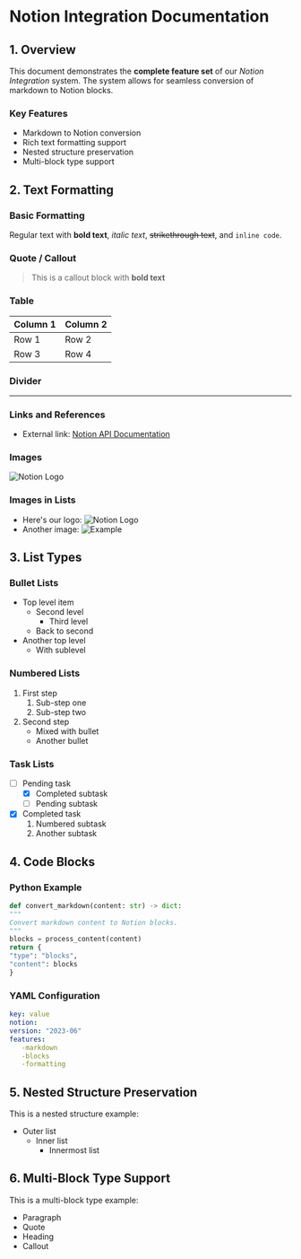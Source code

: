 # Notion Integration Documentation

## 1. Overview
This document demonstrates the **complete feature set** of our *Notion Integration* system. The system allows for seamless conversion of markdown to Notion blocks.

### Key Features
- Markdown to Notion conversion
- Rich text formatting support
- Nested structure preservation
- Multi-block type support

## 2. Text Formatting

### Basic Formatting
Regular text with **bold text**, *italic text*, ~~strikethrough text~~, and `inline code`.

### Quote / Callout
> This is a callout block with **bold text**

### Table
| Column 1 | Column 2 |
|----------|----------|
| Row 1    | Row 2    |
| Row 3    | Row 4    |

### Divider
---

### Links and References
- External link: [Notion API Documentation](https://developers.notion.com)

### Images
![Notion Logo](https://www.jordanharbinger.com/wp-content/uploads/2021/08/notion-350x250.png)

### Images in Lists
- Here's our logo: ![Notion Logo](https://www.jordanharbinger.com/wp-content/uploads/2021/08/notion-350x250.png)
- Another image: ![Example](https://example.com/image.png)

## 3. List Types

### Bullet Lists
- Top level item
  - Second level
    - Third level
  - Back to second
- Another top level
  - With sublevel

### Numbered Lists
1. First step
   1. Sub-step one
   2. Sub-step two
2. Second step
   - Mixed with bullet
   - Another bullet

### Task Lists
- [ ] Pending task
  - [x] Completed subtask
  - [ ] Pending subtask
- [x] Completed task
  1. Numbered subtask
  2. Another subtask

## 4. Code Blocks

### Python Example
```python
def convert_markdown(content: str) -> dict:
"""
Convert markdown content to Notion blocks.
"""
blocks = process_content(content)
return {
"type": "blocks",
"content": blocks
}
```
### YAML Configuration
```yaml
key: value
notion:
version: "2023-06"
features:
   -markdown
   -blocks
   -formatting
```

## 5. Nested Structure Preservation
This is a nested structure example:
- Outer list
  - Inner list
    - Innermost list

## 6. Multi-Block Type Support
This is a multi-block type example:
- Paragraph
- Quote
- Heading
- Callout